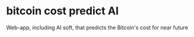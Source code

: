 # bitcoin cost predict AI
 Web-app, including AI soft, that predicts the Bitcoin's cost for near future
